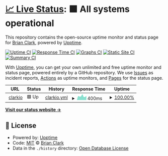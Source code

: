 # [📈 Live Status](https://clarkio.github.io/clarkio.com-uptime): <!--live status--> **🟩 All systems operational**

This repository contains the open-source uptime monitor and status page for [Brian Clark](https://www.clarkio.com), powered by [Upptime](https://github.com/upptime/upptime).

[![Uptime CI](https://github.com/clarkio/clarkio.com-uptime/workflows/Uptime%20CI/badge.svg)](https://github.com/clarkio/clarkio.com-uptime/actions?query=workflow%3A%22Uptime+CI%22)
[![Response Time CI](https://github.com/clarkio/clarkio.com-uptime/workflows/Response%20Time%20CI/badge.svg)](https://github.com/clarkio/clarkio.com-uptime/actions?query=workflow%3A%22Response+Time+CI%22)
[![Graphs CI](https://github.com/clarkio/clarkio.com-uptime/workflows/Graphs%20CI/badge.svg)](https://github.com/clarkio/clarkio.com-uptime/actions?query=workflow%3A%22Graphs+CI%22)
[![Static Site CI](https://github.com/clarkio/clarkio.com-uptime/workflows/Static%20Site%20CI/badge.svg)](https://github.com/clarkio/clarkio.com-uptime/actions?query=workflow%3A%22Static+Site+CI%22)
[![Summary CI](https://github.com/clarkio/clarkio.com-uptime/workflows/Summary%20CI/badge.svg)](https://github.com/clarkio/clarkio.com-uptime/actions?query=workflow%3A%22Summary+CI%22)

With [Upptime](https://upptime.js.org), you can get your own unlimited and free uptime monitor and status page, powered entirely by a GitHub repository. We use [Issues](https://github.com/clarkio/clarkio.com-uptime/issues) as incident reports, [Actions](https://github.com/clarkio/clarkio.com-uptime/actions) as uptime monitors, and [Pages](https://clarkio.github.io/clarkio.com-uptime) for the status page.

<!--start: status pages-->
<!-- This summary is generated by Upptime (https://github.com/upptime/upptime) -->
<!-- Do not edit this manually, your changes will be overwritten -->
<!-- prettier-ignore -->
| URL | Status | History | Response Time | Uptime |
| --- | ------ | ------- | ------------- | ------ |
| <img alt="" src="https://icons.duckduckgo.com/ip3/www.clarkio.com.ico" height="13"> [clarkio](https://www.clarkio.com) | 🟩 Up | [clarkio.yml](https://github.com/clarkio/clarkio.com-uptime/commits/HEAD/history/clarkio.yml) | <details><summary><img alt="Response time graph" src="./graphs/clarkio/response-time-week.png" height="20"> 400ms</summary><br><a href="https://clarkio.github.io/clarkio.com-uptime/history/clarkio"><img alt="Response time 369" src="https://img.shields.io/endpoint?url=https%3A%2F%2Fraw.githubusercontent.com%2Fclarkio%2Fclarkio.com-uptime%2FHEAD%2Fapi%2Fclarkio%2Fresponse-time.json"></a><br><a href="https://clarkio.github.io/clarkio.com-uptime/history/clarkio"><img alt="24-hour response time 641" src="https://img.shields.io/endpoint?url=https%3A%2F%2Fraw.githubusercontent.com%2Fclarkio%2Fclarkio.com-uptime%2FHEAD%2Fapi%2Fclarkio%2Fresponse-time-day.json"></a><br><a href="https://clarkio.github.io/clarkio.com-uptime/history/clarkio"><img alt="7-day response time 400" src="https://img.shields.io/endpoint?url=https%3A%2F%2Fraw.githubusercontent.com%2Fclarkio%2Fclarkio.com-uptime%2FHEAD%2Fapi%2Fclarkio%2Fresponse-time-week.json"></a><br><a href="https://clarkio.github.io/clarkio.com-uptime/history/clarkio"><img alt="30-day response time 410" src="https://img.shields.io/endpoint?url=https%3A%2F%2Fraw.githubusercontent.com%2Fclarkio%2Fclarkio.com-uptime%2FHEAD%2Fapi%2Fclarkio%2Fresponse-time-month.json"></a><br><a href="https://clarkio.github.io/clarkio.com-uptime/history/clarkio"><img alt="1-year response time 375" src="https://img.shields.io/endpoint?url=https%3A%2F%2Fraw.githubusercontent.com%2Fclarkio%2Fclarkio.com-uptime%2FHEAD%2Fapi%2Fclarkio%2Fresponse-time-year.json"></a></details> | <details><summary><a href="https://clarkio.github.io/clarkio.com-uptime/history/clarkio">100.00%</a></summary><a href="https://clarkio.github.io/clarkio.com-uptime/history/clarkio"><img alt="All-time uptime 99.94%" src="https://img.shields.io/endpoint?url=https%3A%2F%2Fraw.githubusercontent.com%2Fclarkio%2Fclarkio.com-uptime%2FHEAD%2Fapi%2Fclarkio%2Fuptime.json"></a><br><a href="https://clarkio.github.io/clarkio.com-uptime/history/clarkio"><img alt="24-hour uptime 100.00%" src="https://img.shields.io/endpoint?url=https%3A%2F%2Fraw.githubusercontent.com%2Fclarkio%2Fclarkio.com-uptime%2FHEAD%2Fapi%2Fclarkio%2Fuptime-day.json"></a><br><a href="https://clarkio.github.io/clarkio.com-uptime/history/clarkio"><img alt="7-day uptime 100.00%" src="https://img.shields.io/endpoint?url=https%3A%2F%2Fraw.githubusercontent.com%2Fclarkio%2Fclarkio.com-uptime%2FHEAD%2Fapi%2Fclarkio%2Fuptime-week.json"></a><br><a href="https://clarkio.github.io/clarkio.com-uptime/history/clarkio"><img alt="30-day uptime 100.00%" src="https://img.shields.io/endpoint?url=https%3A%2F%2Fraw.githubusercontent.com%2Fclarkio%2Fclarkio.com-uptime%2FHEAD%2Fapi%2Fclarkio%2Fuptime-month.json"></a><br><a href="https://clarkio.github.io/clarkio.com-uptime/history/clarkio"><img alt="1-year uptime 100.00%" src="https://img.shields.io/endpoint?url=https%3A%2F%2Fraw.githubusercontent.com%2Fclarkio%2Fclarkio.com-uptime%2FHEAD%2Fapi%2Fclarkio%2Fuptime-year.json"></a></details>

<!--end: status pages-->

[**Visit our status website →**](https://clarkio.github.io/clarkio.com-uptime)

## 📄 License

- Powered by: [Upptime](https://github.com/upptime/upptime)
- Code: [MIT](./LICENSE) © [Brian Clark](https://www.clarkio.com)
- Data in the `./history` directory: [Open Database License](https://opendatacommons.org/licenses/odbl/1-0/)
